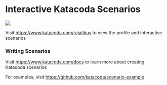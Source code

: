 # Interactive Katacoda Scenarios

[![](http://shields.katacoda.com/katacoda/rajatikus/count.svg)](https://www.katacoda.com/rajatikus "Get your profile on Katacoda.com")

Visit https://www.katacoda.com/rajatikus to view the profile and interactive scenarios

### Writing Scenarios
Visit https://www.katacoda.com/docs to learn more about creating Katacoda scenarios

For examples, visit https://github.com/katacoda/scenario-example
